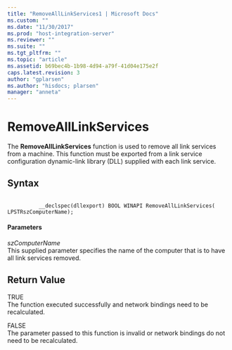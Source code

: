 ```yaml
---
title: "RemoveAllLinkServices1 | Microsoft Docs"
ms.custom: ""
ms.date: "11/30/2017"
ms.prod: "host-integration-server"
ms.reviewer: ""
ms.suite: ""
ms.tgt_pltfrm: ""
ms.topic: "article"
ms.assetid: b69bec4b-1b98-4d94-a79f-41d04e175e2f
caps.latest.revision: 3
author: "gplarsen"
ms.author: "hisdocs; plarsen"
manager: "anneta"
---
```

# RemoveAllLinkServices
The **RemoveAllLinkServices** function is used to remove all link services from a machine. This function must be exported from a link service configuration dynamic-link library (DLL)  supplied with each link service.  
  
## Syntax  
  
```  
  
          __declspec(dllexport) BOOL WINAPI RemoveAllLinkServices(   
LPSTRszComputerName);  
```  
  
#### Parameters  
 *szComputerName*  
 This supplied parameter specifies the name of the computer that is to have all link services removed.  
  
## Return Value  
 TRUE  
 The function executed successfully and network bindings need to be recalculated.  
  
 FALSE  
 The parameter passed to this function is invalid or network bindings do not need to be recalculated.